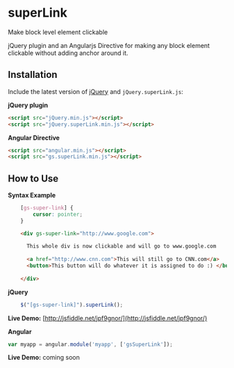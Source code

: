 # superLink
Make block level element clickable

jQuery plugin and an Angularjs Directive for making any block element clickable without adding anchor around it. 

## Installation
Include the latest version of [jQuery](http://jquery.com/download) and `jQuery.superLink.js`:

**jQuery plugin**

```html
<script src="jQuery.min.js"></script>  
<script src="jQuery.superLink.min.js"></script>
```

**Angular Directive**

```html
<script src="angular.min.js"></script>  
<script src="gs.superLink.min.js"></script>
```


## How to Use

**Syntax Example**
```css 
    [gs-super-link] {
        cursor: pointer;
    }
```
```html
    <div gs-super-link="http://www.google.com">
      
      This whole div is now clickable and will go to www.google.com
      
      <a href="http://www.cnn.com">This will still go to CNN.com</a>
      <button>This button will do whatever it is assigned to do :) </button>
      
    </div>
```

**jQuery**
```javascript
    $("[gs-super-link]").superLink();
```
**Live Demo:** [http://jsfiddle.net/jpf9gnor/](http://jsfiddle.net/jpf9gnor/)

**Angular**
```javascript
var myapp = angular.module('myapp', ['gsSuperLink']);
```
**Live Demo:** coming soon
